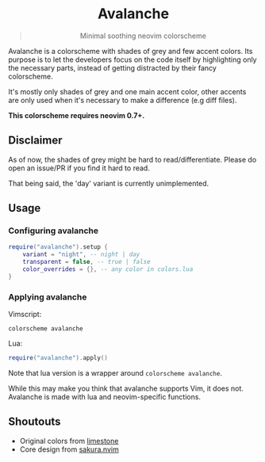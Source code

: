 <div align="center">

# Avalanche

> Minimal soothing neovim colorscheme

</div>

Avalanche is a colorscheme with shades of grey and few accent colors.
Its purpose is to let the developers focus on the code itself by highlighting only the necessary parts,
instead of getting distracted by their fancy colorscheme.

It's mostly only shades of grey and one main accent color, other accents are only used when it's necessary
to make a difference (e.g diff files).

**This colorscheme requires neovim 0.7+.**

## Disclaimer
As of now, the shades of grey might be hard to read/differentiate.
Please do open an issue/PR if you find it hard to read.

That being said, the 'day' variant is currently unimplemented.

## Usage
### Configuring avalanche

```lua
require("avalanche").setup {
    variant = "night", -- night | day
    transparent = false, -- true | false
    color_overrides = {}, -- any color in colors.lua
}
```

### Applying avalanche

Vimscript:
```vim
colorscheme avalanche
```

Lua:
```lua
require("avalanche").apply()
```

Note that lua version is a wrapper around `colorscheme avalanche`.

While this may make you think that avalanche supports Vim, it does not.
Avalanche is made with lua and neovim-specific functions.

## Shoutouts
- Original colors from [limestone](https://github.com/tsbohc/.garden/blob/dee6f9565fc13925e5e3a5b7906b0c518517461e/tmp/limestone_old.lua)
- Core design from [sakura.nvim](https://github.com/numToStr/Sakura.nvim)
